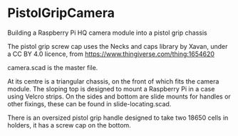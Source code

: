 # PistolGripCamera
Building a Raspberry Pi HQ camera module into a pistol grip chassis

The pistol grip screw cap uses the Necks and caps library by Xavan, under a CC BY 4.0 licence, from https://www.thingiverse.com/thing:1654620

camera.scad is the master file.

At its centre is a triangular chassis, on the front of which fits the camera module. The sloping top is designed to mount a Raspberry Pi in a case using Velcro strips. On the sides and bottom are slide mounts for handles or other fixings, these can be found in slide-locating.scad.

There is an oversized pistol grip handle designed to take two 18650 cells in holders, it has a screw cap on the bottom. 
